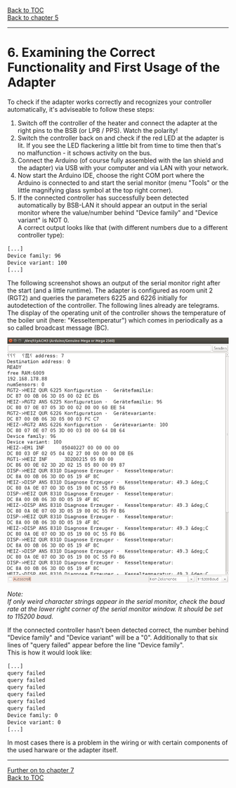 [Back to TOC](toc.md)  
[Back to chapter 5](chap05.md)    
   
---  
# 6. Examining the Correct Functionality and First Usage of the Adapter   
To check if the adapter works correctly and recognizes your controller automatically, it's adviseable to follow these steps:  
   
1. Switch off the controller of the heater and connect the adapter at the right pins to the BSB (or LPB / PPS). Watch the polarity!  
2. Switch the controller back on and check if the red LED at the adapter is lit. If you see the LED flackering a little bit from time to time then that's no malfunction - it schows activity on the bus.  
3. Connect the Arduino (of course fully assembled with the lan shield and the adapter) via USB with your computer and via LAN with your network.  
4. Now start the Arduino IDE, choose the right COM port where the Arduino is connected to and start the serial monitor (menu "Tools" or the little magnifying glass symbol at the top right corner).  
5. If the connected controller has successfully been detected automatically by BSB-LAN it should appear an output in the serial monitor where the value/number behind "Device family" and "Device variant" is NOT 0.  
A correct output looks like that (with different numbers due to a different controller type):  
   
```
[...]
Device family: 96  
Device variant: 100  
[...]
```  
   
The following screenshot shows an output of the serial monitor right after the start (and a little runtime). The adapter is configured as room unit 2 (RGT2) and queries the parameters 6225 and 6226 initially for autodetection of the controller. The following lines already are telegrams. The display of the operating unit of the controller shows the temperature of the boiler unit (here: "Kesseltemperatur") which comes in periodically as a so called broadcast message (BC).  
  
  <img src="https://raw.githubusercontent.com/1coderookie/BSB-LPB-LAN_EN/master/docs/pics/arduino-ide_serieller-monitor.png">      
  
*Note:*  
*If only weird character strings appear in the serial monitor, check the baud rate at the lower right corner of the serial monitor window. It should be set to 115200 baud.*  
   
If the connected controller hasn't been detected correct, the number behind "Device family" and "Device variant" will be a "0". Additionally to that six lines of "query failed" appear before the line "Device family".  
This is how it would look like:  
   
```  
[...]  
query failed  
query failed  
query failed  
query failed  
query failed  
query failed  
Device family: 0  
Device variant: 0  
[...]  
```  
   
In most cases there is a problem in the wiring or with certain components of the used harware or the adapter itself.  

   
---  
   
[Further on to chapter 7](chap07.md)      
[Back to TOC](toc.md)   

 
